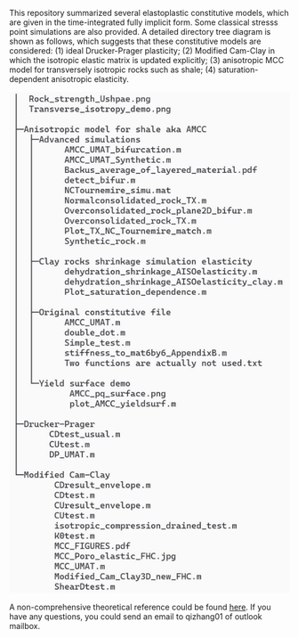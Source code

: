 This repository summarized several elastoplastic constitutive models, which are given in the time-integrated fully implicit form. Some classical stresss point simulations are also provided. A detailed directory tree diagram is shown as follows, which suggests that these constitutive models are considered: (1) ideal Drucker-Prager plasticity; (2) Modified Cam-Clay in which the isotropic elastic matrix is updated explicitly; (3) anisotropic MCC model for transversely isotropic rocks such as shale; (4) saturation-dependent anisotropic elasticity.

![](File_Directory_tree.png)

A non-comprehensive theoretical reference could be found [here](https://qizhang94.github.io/assets/files/Shared_1.pdf). If you have any questions, you could send an email to qizhang01 of outlook mailbox.

